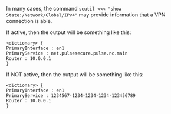 
In many cases, the command `scutil <<< "show State:/Network/Global/IPv4"` may provide information that a VPN connection is able.

If active, then the output will be something like this:

`<dictionary> {`<br />
  `PrimaryInterface : en1` <br />
  `PrimaryService : net.pulsesecure.pulse.nc.main` <br />
  `Router : 10.0.0.1` <br />
`}` <br />

If NOT active, then the output will be something like this:

`<dictionary> {` <br />
  `PrimaryInterface : en1` <br />
  `PrimaryService : 1234567-1234-1234-1234-123456789` <br />
  `Router : 10.0.0.1` <br />
`}` <br />
